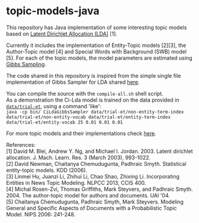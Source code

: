 # topic-models-java
This repository has Java implementation of some interesting topic models based on [Latent Dirichlet Allocation (LDA)](https://en.wikipedia.org/wiki/Topic_model) [1].

Currently it includes the implementation of Entity-Topic models [2][3], the Author-Topic model [4] and Special Words with Background (SWB) model [5]. For each of the topic models, the model parameters are estimated using [Gibbs Sampling](https://en.wikipedia.org/wiki/Gibbs_sampling).

The code shared in this repository is inspired from the simple single file implementation of Gibbs Sampler for LDA shared [here](http://www.arbylon.net/resources.html).

You can compile the source with the `compile-all.sh` shell script. <br>
As a demonstration the Ci-Lda model is trained on the data provided in [`data/trial-et`](https://github.com/mranahmd/topic-models-java/tree/master/data/trial-et), using a command 'like': <br>
`java -cp bin/ CiLdaGibbsSampler data/trial-et/non-entity-term-index data/trial-et/non-entity-vocab data/trial-et/entity-term-index data/trial-et/entity-vocab 25 0.01 0.01 0.01` 

For more topic models and their implementations check [here](http://mimno.infosci.cornell.edu/topics.html).

References: <br>
[1] David M. Blei, Andrew Y. Ng, and Michael I. Jordan. 2003. Latent dirichlet allocation. J. Mach. Learn. Res. 3 (March 2003), 993-1022. <br>
[2] David Newman, Chaitanya Chemudugunta, Padhraic Smyth. Statistical entity-topic models. KDD (2006). <br>
[3] Linmei Hu, Juanzi Li, Zhihui Li, Chao Shao, Zhixing Li. Incorporating Entities in News Topic Modeling. NLPCC 2013, CCIS 400. <br>
[4] Michal Rosen-Zvi, Thomas Griffiths, Mark Steyvers, and Padhraic Smyth. 2004. The author-topic model for authors and documents. UAI '04. <br>
[5] Chaitanya Chemudugunta, Padhraic Smyth, Mark Steyvers. Modeling General and Specific Aspects of Documents with a Probabilistic Topic Model. NIPS 2006: 241-248. <br>

